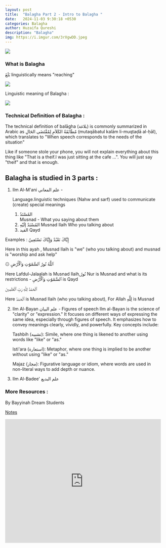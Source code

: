 ```yaml
---
layout: post
title:  "Balagha Part 2 - Intro to Balagha "
date:   2024-11-03 9:30:18 +0530
categories: Balagha
author: Huzaifa Qureshi
description: "Balagha"
img: https://i.imgur.com/3rXgwDD.jpeg
---
```


![](https://i.imgur.com/3rXgwDD.jpeg)

### What is Balagha

بَلَغَ  linguistically means "reaching"

![](https://i.imgur.com/xJjdHoh.png)

Linguistic meaning of Balagha :

![](https://i.imgur.com/szAFgFR.png)


### Technical Definition of Balagha :

The technical definition of balāgha (بلاغة) is commonly summarized in Arabic as مُطَابَقَةُ الكَلاَمِ لِمُقْتَضَى الحَالِ (mutaqābatul kalām li-muqtaḍā al-ḥāl), which translates to "When speech corresponds to the needs of the situation"

Like if someone stole your phone, you will not explain everything about this thing like "That is a theif.I was just sitting at the cafe ...". You will just say "theif" and that is enough.

## Balagha is studied in 3 parts : 

1. Ilm Al-M'ani علم المعاني - 
	
	Language.linguistic techniques (Nahw and sarf) used to communicate (create) special meanings

	1. المُسْنَدُ     
	Musnad  -  What you saying about them
	2. المُسْنَدُ إلَيْهِ    Musnad Ilaih
	Who you talking about
	3. القيد   Qayd

Examples : 
		إِيَّاكَ  نَعْبُدُ  وَإِيَّاكَ  نَسْتَعِينُ 
		
Here in this ayah , Musnad Ilaih is "we" (who you talking about) and musnad is "worship and ask help"
		
۞ ٱللَّهُ  نُورُ  ٱلسَّمَٰوَٰتِ  وَٱلْأَرْضِ

Here Lafdul-Jalaalah is Musnad Ilaih,نُورُ Nur is Musnad and what is its restrictions - ٱلسَّمَٰوَٰتِ  وَٱلْأَرْضِ is Qayd 

ٱلْحَمْدُ  لِلَّهِ  رَبِّ  ٱلْعَٰلَمِينَ 

Here ٱلْحَمْدُ is Musnad Ilaih (who you talking about), For Allah لِلَّهِ is Musnad

2. Ilm Al-Bayan علم البيان - Figures of speech
	Ilm al-Bayan is the science of "clarity" or "expression." It focuses on different ways of expressing the same idea, especially through figures of speech. It emphasizes how to convey meanings clearly, vividly, and powerfully. Key concepts include:

	Tashbih (تشبيه): Simile, where one thing is likened to another using words like "like" or "as."

	Isti'ara (استعارة): Metaphor, where one thing is implied to be another without using "like" or "as."

	Majaz (مجاز): Figurative language or idiom, where words are used in non-literal ways to add depth or nuance.

3. Ilm Al-Badee' علم البديع




### More Resources :

By Bayyinah Dream Students

[Notes](https://drive.google.com/drive/folders/1-9kBY3G1NRVPXvtSyb7_FSWE-w_u4JDF)


<iframe allowfullscreen="allowfullscreen" scrolling="no" class="fp-iframe" src="https://heyzine.com/flip-book/d94217c608.html" style="border: 0px; width: 100%; height: 400px;"></iframe>